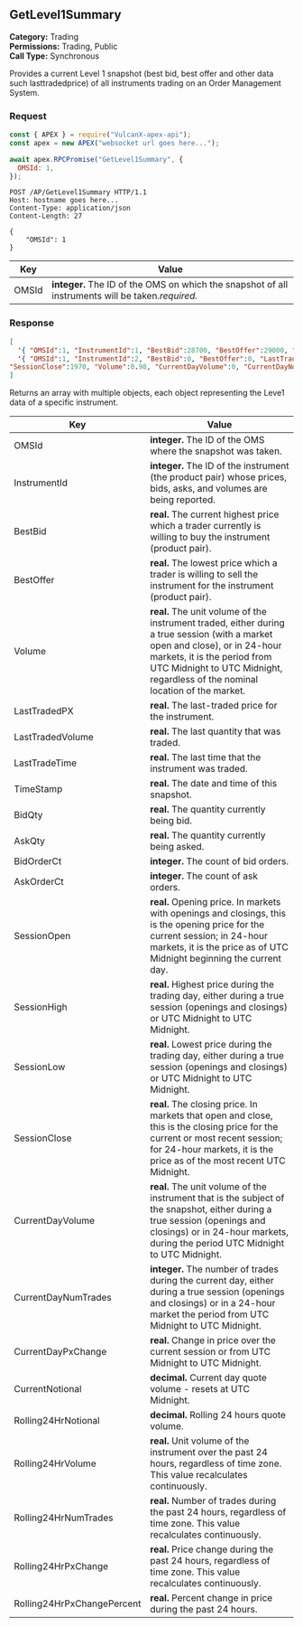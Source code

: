 ## GetLevel1Summary

**Category:** Trading<br />
**Permissions:** Trading, Public<br />
**Call Type:** Synchronous

Provides a current Level 1 snapshot (best bid, best offer and other data such lasttradedprice) of all instruments trading on an Order Management System.

### Request

```javascript
const { APEX } = require("VulcanX-apex-api");
const apex = new APEX("websocket url goes here...");

await apex.RPCPromise("GetLevel1Summary", {
  OMSId: 1,
});
```

```http
POST /AP/GetLevel1Summary HTTP/1.1
Host: hostname goes here...
Content-Type: application/json
Content-Length: 27

{
    "OMSId": 1
}
```

| Key   | Value                                                                                             |
| ----- | ------------------------------------------------------------------------------------------------- |
| OMSId | **integer.** The ID of the OMS on which the snapshot of all instruments will be taken._required._ |

### Response

```json
[
  '{ "OMSId":1, "InstrumentId":1, "BestBid":28700, "BestOffer":29000, "LastTradedPx":29000, "LastTradedQty":0.001, "LastTradeTime":1679466290437, "SessionOpen":28000, "SessionHigh":29000, "SessionLow":28000, "SessionClose":29000, "Volume":0.001, "CurrentDayVolume":0.222, "CurrentDayNotional":6425.000, "CurrentDayNumTrades":5, "CurrentDayPxChange":1000, "Rolling24HrVolume":0.0000000000000000000000000000, "Rolling24HrNotional":0.0000000000000000000000000, "Rolling24NumTrades":0, "Rolling24HrPxChange":0, "TimeStamp":"1679466290440", "BidQty":0.5, "AskQty":0.5, "BidOrderCt":0, "AskOrderCt":0, "Rolling24HrPxChangePercent":0 }',
  '{ "OMSId":1, "InstrumentId":2, "BestBid":0, "BestOffer":0, "LastTradedPx":1970, "LastTradedQty":0.98, "LastTradeTime":1676397856371, "SessionOpen":0, "SessionHigh":0, "SessionLow":0,
"SessionClose":1970, "Volume":0.98, "CurrentDayVolume":0, "CurrentDayNotional":0, "CurrentDayNumTrades":0, "CurrentDayPxChange":0, "Rolling24HrVolume":0.000, "Rolling24HrNotional":0.000, "Rolling24NumTrades":0, "Rolling24HrPxChange":0, "TimeStamp":"1679371195961", "BidQty":0, "AskQty":0, "BidOrderCt":0, "AskOrderCt":0, "Rolling24HrPxChangePercent":0 }'
]
```

Returns an array with multiple objects, each object representing the Leve1 data of a specific instrument.

| Key                        | Value                                                                                                                                                                                                                                         |
| -------------------------- | --------------------------------------------------------------------------------------------------------------------------------------------------------------------------------------------------------------------------------------------- |
| OMSId                      | **integer.** The ID of the OMS where the snapshot was taken.                                                                                                                                                                                  |
| InstrumentId               | **integer.** The ID of the instrument (the product pair) whose prices, bids, asks, and volumes are being reported.                                                                                                                            |
| BestBid                    | **real.** The current highest price which a trader currently is willing to buy the instrument (product pair).                                                                                                                                 |
| BestOffer                  | **real.** The lowest price which a trader is willing to sell the instrument for the instrument (product pair).                                                                                                                                |
| Volume                     | **real.** The unit volume of the instrument traded, either during a true session (with a market open and close), or in 24-hour markets, it is the period from UTC Midnight to UTC Midnight, regardless of the nominal location of the market. |
| LastTradedPX               | **real.** The last-traded price for the instrument.                                                                                                                                                                                           |
| LastTradedVolume           | **real.** The last quantity that was traded.                                                                                                                                                                                                  |
| LastTradeTime              | **real.** The last time that the instrument was traded.                                                                                                                                                                                       |
| TimeStamp                  | **real.** The date and time of this snapshot.                                                                                                                                                                                                 |
| BidQty                     | **real.** The quantity currently being bid.                                                                                                                                                                                                   |
| AskQty                     | **real.** The quantity currently being asked.                                                                                                                                                                                                 |
| BidOrderCt                 | **integer.** The count of bid orders.                                                                                                                                                                                                         |
| AskOrderCt                 | **integer.** The count of ask orders.                                                                                                                                                                                                         |
| SessionOpen                | **real.** Opening price. In markets with openings and closings, this is the opening price for the current session; in 24-hour markets, it is the price as of UTC Midnight beginning the current day.                                          |
| SessionHigh                | **real.** Highest price during the trading day, either during a true session (openings and closings) or UTC Midnight to UTC Midnight.                                                                                                         |
| SessionLow                 | **real.** Lowest price during the trading day, either during a true session (openings and closings) or UTC Midnight to UTC Midnight.                                                                                                          |
| SessionClose               | **real.** The closing price. In markets that open and close, this is the closing price for the current or most recent session; for 24-hour markets, it is the price as of the most recent UTC Midnight.                                       |
| CurrentDayVolume           | **real.** The unit volume of the instrument that is the subject of the snapshot, either during a true session (openings and closings) or in 24-hour markets, during the period UTC Midnight to UTC Midnight.                                  |
| CurrentDayNumTrades        | **integer.** The number of trades during the current day, either during a true session (openings and closings) or in a 24-hour market the period from UTC Midnight to UTC Midnight.                                                           |
| CurrentDayPxChange         | **real.** Change in price over the current session or from UTC Midnight to UTC Midnight.                                                                                                                                                      |
| CurrentNotional            | **decimal.** Current day quote volume - resets at UTC Midnight.                                                                                                                                                                               |
| Rolling24HrNotional        | **decimal.** Rolling 24 hours quote volume.                                                                                                                                                                                                   |
| Rolling24HrVolume          | **real.** Unit volume of the instrument over the past 24 hours, regardless of time zone. This value recalculates continuously.                                                                                                                |
| Rolling24HrNumTrades       | **real.** Number of trades during the past 24 hours, regardless of time zone. This value recalculates continuously.                                                                                                                           |
| Rolling24HrPxChange        | **real.** Price change during the past 24 hours, regardless of time zone. This value recalculates continuously.                                                                                                                               |
| Rolling24HrPxChangePercent | **real.** Percent change in price during the past 24 hours.                                                                                                                                                                                   |
